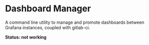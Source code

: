 # Dashboard Manager

A command line utility to manage and promote dashboards between Grafana
instances, coupled with gitlab-ci.

**Status: not working**
